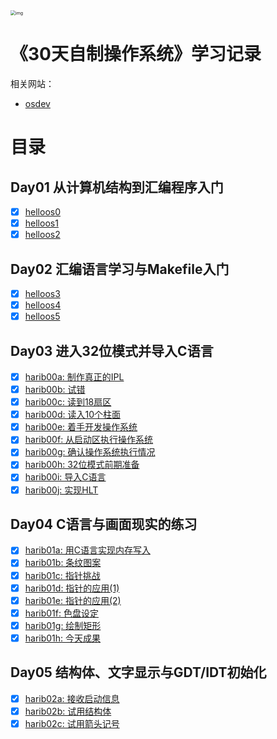 <img src="https://img3.doubanio.com/view/subject/l/public/s11138117.jpg" alt="img" style="zoom:50%;" />

# 《30天自制操作系统》学习记录
相关网站：
- [osdev](https://wiki.osdev.org/Expanded_Main_Page)

# 目录
## Day01 从计算机结构到汇编程序入门
- [x] [helloos0](day01/helloos0)
- [x] [helloos1](day01/helloos1)
- [x] [helloos2](day01/helloos2)

## Day02 汇编语言学习与Makefile入门
- [x] [helloos3](day02/helloos3)
- [x] [helloos4](day02/helloos4)
- [x] [helloos5](day02/helloos5)

## Day03 进入32位模式并导入C语言
- [x] [harib00a: 制作真正的IPL](day03/harib00a)
- [x] [harib00b: 试错](day03/harib00b)
- [x] [harib00c: 读到18扇区](day03/harib00c)
- [x] [harib00d: 读入10个柱面](day03/harib00d)
- [x] [harib00e: 着手开发操作系统](day03/harib00e)
- [x] [harib00f: 从启动区执行操作系统](day03/harib00f)
- [x] [harib00g: 确认操作系统执行情况](day03/harib00g)
- [x] [harib00h: 32位模式前期准备](day03/harib00h)
- [x] [harib00i: 导入C语言](day03/harib00i)
- [x] [harib00j: 实现HLT](day03/harib00j)

## Day04 C语言与画面现实的练习
- [x] [harib01a: 用C语言实现内存写入](day04/harib01a)
- [x] [harib01b: 条纹图案](day04/harib01b)
- [x] [harib01c: 指针挑战](day04/harib01c)
- [x] [harib01d: 指针的应用(1)](day04/harib01d)
- [x] [harib01e: 指针的应用(2)](day04/harib01e)
- [x] [harib01f: 色盘设定](day04/harib01f)
- [x] [harib01g: 绘制矩形](day04/harib01g)
- [x] [harib01h: 今天成果](day04/harib01h)

## Day05 结构体、文字显示与GDT/IDT初始化
- [x] [harib02a: 接收启动信息](day05/harib02a)
- [x] [harib02b: 试用结构体](day05/harib02b)
- [x] [harib02c: 试用箭头记号](day05/harib02c)
